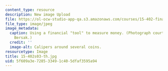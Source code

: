 ```yaml
---
content_type: resource
description: New image Upload
file: https://ol-ocw-studio-app-qa.s3.amazonaws.com/courses/15-402-finance-theory-ii-spring-2003/5f609a3e728533491c405dfaf3595a94_15-402s03-th.jpg
file_type: image/jpeg
image_metadata:
  caption: Using a financial "tool" to measure money. (Photograph courtesy of Daniel
    Bersak.)
  credit: ''
  image-alt: Calipers around several coins.
resourcetype: Image
title: 15-402s03-th.jpg
uid: 5f609a3e-7285-3349-1c40-5dfaf3595a94
---
```

